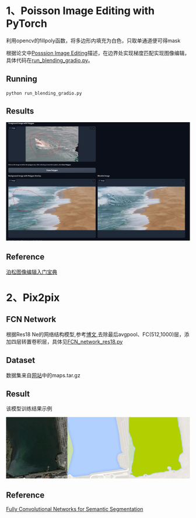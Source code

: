 # 1、Poisson Image Editing with PyTorch

利用opencv的fillpoly函数，将多边形内填充为白色，只取单通道便可得mask

根据论文中[Posssion Image Editing](https://github.com/RuiboGao/HomeWork-of-DIP/blob/main/Assignment_2/Possion%20Image%20Editing/Poisson%20Image%20Editing.pdf)描述，在边界处实现梯度匹配实现图像编辑，
具体代码在[run_blending_gradio.py](https://github.com/RuiboGao/HomeWork-of-DIP/blob/main/Assignment_2/Possion%20Image%20Editing/run_blending_gradio.py)。
## Running
    python run_blending_gradio.py

## Results

<img src="./Possion%20Image%20Editing/assignment2_1.png" alt="alt text" width="800">

## Reference
[泊松图像编辑入门宝典](https://buptjz.github.io/2014/03/17/poissonImageEditing)


# 2、Pix2pix

## FCN Network 
根据Res18 Ne的网络结构模型,参考[博文](https://blog.csdn.net/qq_42102546/article/details/128607586),去除最后avgpool、FC(512,1000)层，添加四层转置卷积层，具体见[FCN_network_res18.py](
./Pix2pix/FCN_network_res18.py)

## Dataset
数据集来自[网站](https://efrosgans.eecs.berkeley.edu/pix2pix/datasets/)中的maps.tar.gz

## Result
该模型训练结果示例

<img src="./Pix2pix/result_3.png" alt="alt text" width="800">

## Reference

[Fully Convolutional Networks for Semantic Segmentation](./Pix2pix/Fully%20Convolutional%20Networks%20for%20Semantic%20Segmentation.pdf)
